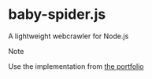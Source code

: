 # baby-spider.js
A lightweight webcrawler for Node.js

> [!NOTE]
> Use the implementation from [the portfolio](https://github.com/trentonyo/portfolio)

